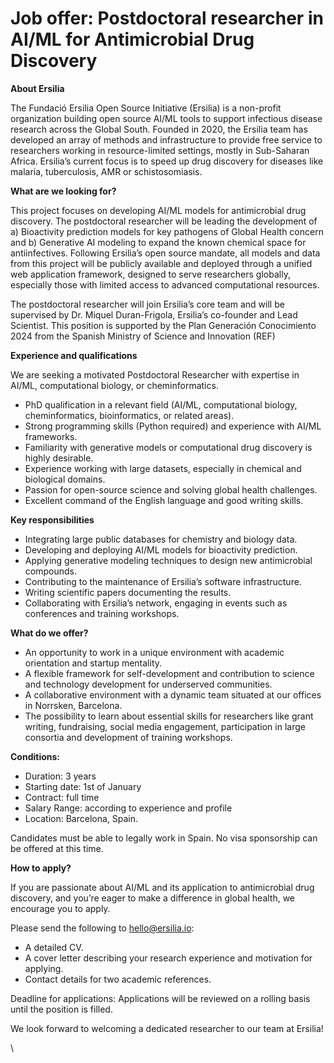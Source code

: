 # Job offer: Postdoctoral researcher in AI/ML for Antimicrobial Drug Discovery

**About Ersilia**

The Fundació Ersilia Open Source Initiative (Ersilia) is a non-profit organization building open source AI/ML tools to support infectious disease research across the Global South. Founded in 2020, the Ersilia team has developed an array of methods and infrastructure to provide free service to researchers working in resource-limited settings, mostly in Sub-Saharan Africa. Ersilia’s current focus is to speed up drug discovery for diseases like malaria, tuberculosis, AMR or schistosomiasis.&#x20;

**What are we looking for?**

This project focuses on developing AI/ML models for antimicrobial drug discovery. The postdoctoral researcher will be leading the development of a) Bioactivity prediction models for key pathogens of Global Health concern and b) Generative AI modeling to expand the known chemical space for antiinfectives. Following Ersilia’s open source mandate, all models and data from this project will be publicly available and deployed through a unified web application framework, designed to serve researchers globally, especially those with limited access to advanced computational resources.

The postdoctoral researcher will join Ersilia’s core team and will be supervised by Dr. Miquel Duran-Frigola, Ersilia’s co-founder and Lead Scientist. This position is supported by the Plan Generación Conocimiento 2024 from the Spanish Ministry of Science and Innovation (REF)

**Experience and qualifications**

We are seeking a motivated Postdoctoral Researcher with expertise in AI/ML, computational biology, or cheminformatics.

* PhD qualification in a relevant field (AI/ML, computational biology, cheminformatics, bioinformatics, or related areas).
* Strong programming skills (Python required) and experience with AI/ML frameworks.
* Familiarity with generative models or computational drug discovery is highly desirable.
* Experience working with large datasets, especially in chemical and biological domains.
* Passion for open-source science and solving global health challenges.
* Excellent command of the English language and good writing skills.

**Key responsibilities**

* Integrating large public databases for chemistry and biology data.
* Developing and deploying AI/ML models for bioactivity prediction.
* Applying generative modeling techniques to design new antimicrobial compounds.
* Contributing to the maintenance of Ersilia’s software infrastructure.
* Writing scientific papers documenting the results.
* Collaborating with Ersilia’s network, engaging in events such as conferences and training workshops.

**What do we offer?**

* An opportunity to work in a unique environment with academic orientation and startup mentality.
* A flexible framework for self-development and contribution to science and technology development for underserved communities.
* A collaborative environment with a dynamic team situated at our offices in Norrsken, Barcelona.
* The possibility to learn about essential skills for researchers like grant writing, fundraising, social media engagement, participation in large consortia and development of training workshops.

**Conditions:**

* Duration: 3 years
* Starting date: 1st of January
* Contract: full time
* Salary Range: according to experience and profile
* Location: Barcelona, Spain.

Candidates must be able to legally work in Spain. No visa sponsorship can be offered at this time.

**How to apply?**

If you are passionate about AI/ML and its application to antimicrobial drug discovery, and you’re eager to make a difference in global health, we encourage you to apply.

Please send the following to hello@ersilia.io:

* A detailed CV.
* A cover letter describing your research experience and motivation for applying.
* Contact details for two academic references.

Deadline for applications: Applications will be reviewed on a rolling basis until the position is filled.

We look forward to welcoming a dedicated researcher to our team at Ersilia!

\
